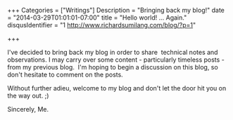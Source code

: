 +++
Categories = ["Writings"]
Description = "Bringing back my blog!"
date = "2014-03-29T01:01:01-07:00"
title = "Hello world! ... Again."
disqusIdentifier = "1 http://www.richardsumilang.com/blog/?p=1"

+++

I've decided to bring back my blog in order to share  technical notes and observations. I may carry over some content - particularly timeless posts - from my previous blog.  I'm hoping to begin a discussion on this blog, so don't hesitate to comment on the posts.

Without further adieu, welcome to my blog and don't let the door hit you on the way out. ;)

Sincerely,
Me.
